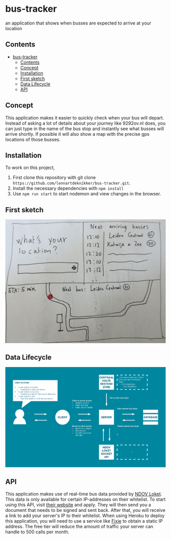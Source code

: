# bus-tracker
an application that shows when busses are expected to arrive at your location

## Contents
- [bus-tracker](#bus-tracker)
  - [Contents](#contents)
  - [Concept](#concept)
  - [Installation](#installation)
  - [First sketch](#first-sketch)
  - [Data Lifecycle](#data-lifecycle)
  - [API](#api)

## Concept
This application makes it easier to quickly check when your bus will depart. Instead of asking a lot of details about your journey like 9292ov.nl does, you can just type in the name of the bus stop and instantly see what busses will arrive shortly. If possible it will also show a map with the precise gps locations of those busses.

## Installation

To work on this project,
1. First clone this repository with git clone `https://github.com/lennartdeknikker/bus-tracker.git`.
2. Install the necessary dependencies with `npm install`
3. Use `npm run start` to start nodemon and view changes in the browser.

## First sketch
![first sketch](wiki-assets/sketch.jpeg)

## Data Lifecycle
![life cycle diagram](wiki-assets/data-lifecycle.png)

## API
This application makes use of real-time bus data provided by [NDOV Loket](https://ndovloket.nl/).
This data is only available for certain IP-addresses on their whitelist. To start using this API, visit [their website](https://ndovloket.nl/) and apply. They will then send you a document that needs to be signed and sent back. After that, you will receive a link to add your server's IP to their whitelist. When using Heroku to deploy this application, you will need to use a service like [Fixie](https://elements.heroku.com/addons/fixie) to obtain a static IP address. The free tier will reduce the amount of traffic your server can handle to 500 calls per month.

<!-- ## Events -->